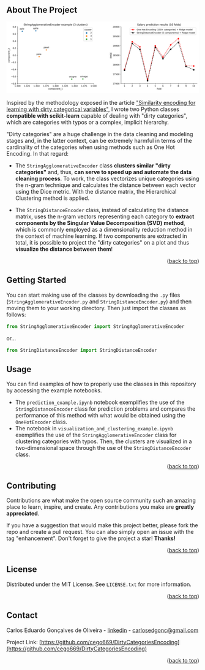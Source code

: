 <!-- ABOUT THE PROJECT -->
## About The Project
<p align="center">
  <img src="dirty_categories_encoding.png" alt="dirtycategoriesencoding" title="Dirty Categories Visualization and Clustering" width="1000"/>
</p>

Inspired by the methodology exposed in the article ["Similarity encoding for learning with dirty categorical variables"](https://link.springer.com/article/10.1007/s10994-018-5724-2), I wrote two Python classes **compatible with scikit-learn** capable of dealing with "dirty categories", which are categories with typos or a complex, implicit hierarchy.

"Dirty categories" are a huge challenge in the data cleaning and modeling stages and, in the latter context, can be extremely harmful in terms of the cardinality of the categories when using methods such as One Hot Encoding. In that regard:

- The `StringAgglomerativeEncoder` class **clusters similar "dirty categories"** and, thus, **can serve to speed up and automate the data cleaning process**. To work, the class vectorizes unique categories using the n-gram technique and calculates the distance between each vector using the Dice metric. With the distance matrix, the Hierarchical Clustering method is applied.

- The `StringDistanceEncoder` class, instead of calculating the distance matrix, uses the n-gram vectors representing each category to **extract components by the Singular Value Decomposition (SVD) method**, which is commonly employed as a dimensionality reduction method in the context of machine learning. If two components are extracted in total, it is possible to project the "dirty categories" on a plot and thus **visualize the distance between them**!

<p align="right">(<a href="#readme-top">back to top</a>)</p>

<!-- GETTING STARTED -->
## Getting Started

You can start making use of the classes by downloading the `.py` files (`StringAgglomerativeEncoder.py` and `StringDistanceEncoder.py`) and then moving them to your working directory. Then just import the classes as follows:

```python 
from StringAgglomerativeEncoder import StringAgglomerativeEncoder
```

or...

```python 
from StringDistanceEncoder import StringDistanceEncoder
```

<!-- USAGE EXAMPLES -->
## Usage

You can find examples of how to properly use the classes in this repository by accessing the example notebooks.

- The `prediction_example.ipynb` notebook exemplifies the use of the `StringDistanceEncoder` class for prediction problems and compares the performance of this method with what would be obtained using the `OneHotEncoder` class.
- The notebook in `visualization_and_clustering_example.ipynb` exemplifies the use of the `StringAgglomerativeEncoder` class for clustering categories with typos. Then, the clusters are visualized in a two-dimensional space through the use of the `StringDistanceEncoder` class.

<p align="right">(<a href="#readme-top">back to top</a>)</p>

<!-- CONTRIBUTING -->
## Contributing

Contributions are what make the open source community such an amazing place to learn, inspire, and create. Any contributions you make are **greatly appreciated**.

If you have a suggestion that would make this project better, please fork the repo and create a pull request. You can also simply open an issue with the tag "enhancement".
Don't forget to give the project a star! **Thanks!**

<p align="right">(<a href="#readme-top">back to top</a>)</p>

<!-- LICENSE -->
## License

Distributed under the MIT License. See `LICENSE.txt` for more information.

<p align="right">(<a href="#readme-top">back to top</a>)</p>

<!-- CONTACT -->
## Contact

Carlos Eduardo Gonçalves de Oliveira - [linkedin](https://www.linkedin.com/in/cego669/) - carlosedgonc@gmail.com

Project Link: [https://github.com/cego669/DirtyCategoriesEncoding](https://github.com/cego669/DirtyCategoriesEncoding)

<p align="right">(<a href="#readme-top">back to top</a>)</p>

